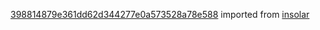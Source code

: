 [398814879e361dd62d344277e0a573528a78e588](https://github.com/insolar/insolar/commit/398814879e361dd62d344277e0a573528a78e588) imported from [insolar](https://github.com/insolar/insolar)
